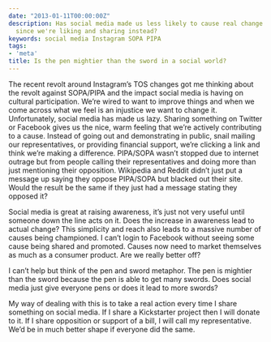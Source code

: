 ```yaml
---
date: "2013-01-11T00:00:00Z"
description: Has social media made us less likely to cause real change in the world
  since we're liking and sharing instead?
keywords: social media Instagram SOPA PIPA
tags:
- 'meta'
title: Is the pen mightier than the sword in a social world?
---
```


The recent revolt around Instagram’s TOS changes got me thinking about the revolt against SOPA/PIPA and the impact social media is having on cultural participation. We’re wired to want to improve things and when we come across what we feel is an injustice we want to change it. Unfortunately, social media has made us lazy. Sharing something on Twitter or Facebook gives us the nice, warm feeling that we’re actively contributing to a cause. Instead of going out and demonstrating in public, snail mailing our representatives, or providing financial support, we’re clicking a link and think we’re making a difference. PIPA/SOPA wasn’t stopped due to internet outrage but from people calling their representatives and doing more than just mentioning their opposition. Wikipedia and Reddit didn’t just put a message up saying they oppose PIPA/SOPA but blacked out their site. Would the result be the same if they just had a message stating they opposed it?

Social media is great at raising awareness, it’s just not very useful until someone down the line acts on it. Does the increase in awareness lead to actual change? This simplicity and reach also leads to a massive number of causes being championed. I can’t login to Facebook without seeing some cause being shared and promoted. Causes now need to market themselves as much as a consumer product. Are we really better off?

I can’t help but think of the pen and sword metaphor. The pen is mightier than the sword because the pen is able to get many swords. Does social media just give everyone pens or does it lead to more swords?

My way of dealing with this is to take a real action every time I share something on social media. If I share a Kickstarter project then I will donate to it. If I share opposition or support of a bill, I will call my representative. We’d be in much better shape if everyone did the same.